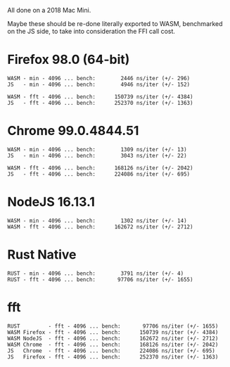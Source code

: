 All done on a 2018 Mac Mini.

Maybe these should be re-done literally exported to WASM, benchmarked on the JS side, to take into consideration the FFI call cost.

# Firefox 98.0 (64-bit)

```
WASM - min - 4096 ... bench:        2446 ns/iter (+/- 296)
JS   - min - 4096 ... bench:        4946 ns/iter (+/- 152)

WASM - fft - 4096 ... bench:      150739 ns/iter (+/- 4384)
JS   - fft - 4096 ... bench:      252370 ns/iter (+/- 1363)
```

# Chrome 99.0.4844.51

```
WASM - min - 4096 ... bench:        1309 ns/iter (+/- 13)
JS   - min - 4096 ... bench:        3043 ns/iter (+/- 22)

WASM - fft - 4096 ... bench:      168126 ns/iter (+/- 2042)
JS   - fft - 4096 ... bench:      224086 ns/iter (+/- 695)
```

# NodeJS 16.13.1

```
WASM - min - 4096 ... bench:        1302 ns/iter (+/- 14)
WASM - fft - 4096 ... bench:      162672 ns/iter (+/- 2712)
```

# Rust Native

```
RUST - min - 4096 ... bench:        3791 ns/iter (+/- 4)
RUST - fft - 4096 ... bench:       97706 ns/iter (+/- 1655)
```

# fft

```
RUST         - fft - 4096 ... bench:       97706 ns/iter (+/- 1655)
WASM Firefox - fft - 4096 ... bench:      150739 ns/iter (+/- 4384)
WASM NodeJS  - fft - 4096 ... bench:      162672 ns/iter (+/- 2712)
WASM Chrome  - fft - 4096 ... bench:      168126 ns/iter (+/- 2042)
JS   Chrome  - fft - 4096 ... bench:      224086 ns/iter (+/- 695)
JS   Firefox - fft - 4096 ... bench:      252370 ns/iter (+/- 1363)
```
